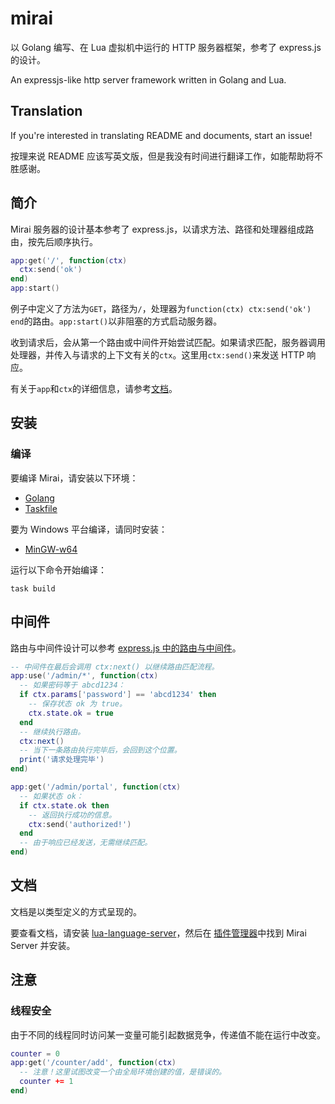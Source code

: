 # mirai
以 Golang 编写、在 Lua 虚拟机中运行的 HTTP 服务器框架，参考了 express.js 的设计。

An expressjs-like http server framework written in Golang and Lua.

## Translation
If you're interested in translating README and documents, start an issue!

按理来说 README 应该写英文版，但是我没有时间进行翻译工作，如能帮助将不胜感谢。

## 简介

Mirai 服务器的设计基本参考了 express.js，以请求方法、路径和处理器组成路由，按先后顺序执行。
```lua
app:get('/', function(ctx)
  ctx:send('ok')
end)
app:start()
```
例子中定义了方法为```GET```，路径为```/```，处理器为```function(ctx) ctx:send('ok') end```的路由。```app:start()```以非阻塞的方式启动服务器。

收到请求后，会从第一个路由或中间件开始尝试匹配。如果请求匹配，服务器调用处理器，并传入与请求的上下文有关的```ctx```。这里用```ctx:send()```来发送 HTTP 响应。

有关于```app```和```ctx```的详细信息，请参考[文档](#文档)。

## 安装

### 编译

要编译 Mirai，请安装以下环境：
* [Golang](https://go.dev/dl/)
* [Taskfile](https://taskfile.dev/installation)

要为 Windows 平台编译，请同时安装：
* [MinGW-w64](https://www.mingw-w64.org/downloads/)

运行以下命令开始编译：
```
task build
```

## 中间件
路由与中间件设计可以参考 [express.js 中的路由与中间件](https://expressjs.com/zh-cn/guide/using-middleware.html)。

```lua
-- 中间件在最后会调用 ctx:next() 以继续路由匹配流程。
app:use('/admin/*', function(ctx)
  -- 如果密码等于 abcd1234：
  if ctx.params['password'] == 'abcd1234' then
    -- 保存状态 ok 为 true。
    ctx.state.ok = true
  end
  -- 继续执行路由。
  ctx:next()
  -- 当下一条路由执行完毕后，会回到这个位置。
  print('请求处理完毕')
end)

app:get('/admin/portal', function(ctx)
  -- 如果状态 ok：
  if ctx.state.ok then
    -- 返回执行成功的信息。
    ctx:send('authorized!')
  end
  -- 由于响应已经发送，无需继续匹配。
end)
```

## 文档
文档是以类型定义的方式呈现的。

要查看文档，请安装 [lua-language-server](https://github.com/LuaLS/lua-language-server)，然后在 [插件管理器](https://github.com/LuaLS/lua-language-server/wiki/Addons#vs-code-addon-manager)中找到 Mirai Server 并安装。

## 注意

### 线程安全

由于不同的线程同时访问某一变量可能引起数据竞争，传递值不能在运行中改变。

```lua
counter = 0
app:get('/counter/add', function(ctx)
  -- 注意！这里试图改变一个由全局环境创建的值，是错误的。
  counter += 1
end)
```
